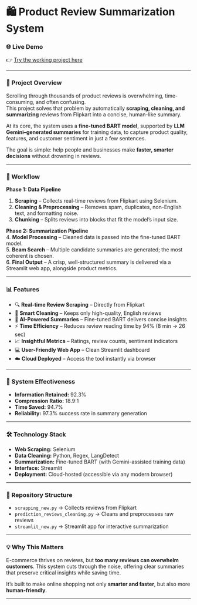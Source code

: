 # 🛍️ Product Review Summarization System  

### 🌐 Live Demo  
👉 [Try the working project here](http://3.81.174.21:8501/)  

---

### 📌 Project Overview  
Scrolling through thousands of product reviews is overwhelming, time-consuming, and often confusing.  
This project solves that problem by automatically **scraping, cleaning, and summarizing** reviews from Flipkart into a concise, human-like summary.  

At its core, the system uses a **fine-tuned BART model**, supported by **LLM Gemini–generated summaries** for training data, to capture product quality, features, and customer sentiment in just a few sentences.  

The goal is simple: help people and businesses make **faster, smarter decisions** without drowning in reviews.  

---

### 🚀 Workflow  

**Phase 1: Data Pipeline**  
1. **Scraping** – Collects real-time reviews from Flipkart using Selenium.  
2. **Cleaning & Preprocessing** – Removes spam, duplicates, non-English text, and formatting noise.  
3. **Chunking** – Splits reviews into blocks that fit the model’s input size.  

**Phase 2: Summarization Pipeline**  
4. **Model Processing** – Cleaned data is passed into the fine-tuned BART model.  
5. **Beam Search** – Multiple candidate summaries are generated; the most coherent is chosen.  
6. **Final Output** – A crisp, well-structured summary is delivered via a Streamlit web app, alongside product metrics.  

---

### 📊 Features  
- 🔍 **Real-time Review Scraping** – Directly from Flipkart  
- 🧹 **Smart Cleaning** – Keeps only high-quality, English reviews  
- 🤖 **AI-Powered Summaries** – Fine-tuned BART delivers concise insights  
- ⚡ **Time Efficiency** – Reduces review reading time by 94% (8 min → 26 sec)  
- 📈 **Insightful Metrics** – Ratings, review counts, sentiment indicators  
- 💻 **User-Friendly Web App** – Clean Streamlit dashboard  
- ☁️ **Cloud Deployed** – Access the tool instantly via browser  

---

### 📑 System Effectiveness  
- **Information Retained:** 92.3%  
- **Compression Ratio:** 18.9:1  
- **Time Saved:** 94.7%  
- **Reliability:** 97.3% success rate in summary generation  

---

### 🛠️ Technology Stack  
- **Web Scraping:** Selenium  
- **Data Cleaning:** Python, Regex, LangDetect  
- **Summarization:** Fine-tuned BART (with Gemini-assisted training data)  
- **Interface:** Streamlit  
- **Deployment:** Cloud-hosted (accessible via any modern browser)  

---

### 📂 Repository Structure  
- `scrapping_new.py` → Collects reviews from Flipkart  
- `prediction_reviews_cleaning.py` → Cleans and preprocesses raw reviews  
- `streamlit_new.py` → Streamlit app for interactive summarization  

---

### 💡 Why This Matters  
E-commerce thrives on reviews, but **too many reviews can overwhelm customers**. This system cuts through the noise, offering clear summaries that preserve critical insights while saving time.  

It’s built to make online shopping not only **smarter and faster**, but also more **human-friendly**.  

---
